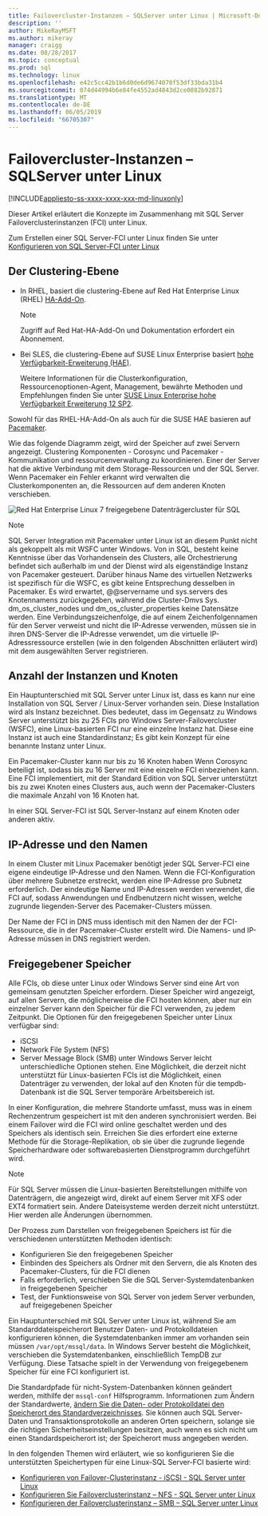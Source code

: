 ```yaml
---
title: Failovercluster-Instanzen – SQLServer unter Linux | Microsoft-Dokumentation
description: ''
author: MikeRayMSFT
ms.author: mikeray
manager: craigg
ms.date: 08/28/2017
ms.topic: conceptual
ms.prod: sql
ms.technology: linux
ms.openlocfilehash: e42c5cc42b1b6d0de6d9674070f53df33bda31b4
ms.sourcegitcommit: 074d44994b6e84fe4552ad4843d2ce0882b92871
ms.translationtype: MT
ms.contentlocale: de-DE
ms.lasthandoff: 06/05/2019
ms.locfileid: "66705307"
---
```

# <a name="failover-cluster-instances---sql-server-on-linux"></a>Failovercluster-Instanzen – SQLServer unter Linux

[!INCLUDE[appliesto-ss-xxxx-xxxx-xxx-md-linuxonly](../includes/appliesto-ss-xxxx-xxxx-xxx-md-linuxonly.md)]

Dieser Artikel erläutert die Konzepte im Zusammenhang mit SQL Server Failoverclusterinstanzen (FCI) unter Linux. 

Zum Erstellen einer SQL Server-FCI unter Linux finden Sie unter [Konfigurieren von SQL Server-FCI unter Linux](sql-server-linux-shared-disk-cluster-configure.md)

## <a name="the-clustering-layer"></a>Der Clustering-Ebene

* In RHEL, basiert die clustering-Ebene auf Red Hat Enterprise Linux (RHEL) [HA-Add-On](https://access.redhat.com/documentation/en-US/Red_Hat_Enterprise_Linux/6/pdf/High_Availability_Add-On_Overview/Red_Hat_Enterprise_Linux-6-High_Availability_Add-On_Overview-en-US.pdf). 

    > [!NOTE] 
    > Zugriff auf Red Hat-HA-Add-On und Dokumentation erfordert ein Abonnement. 

* Bei SLES, die clustering-Ebene auf SUSE Linux Enterprise basiert [hohe Verfügbarkeit-Erweiterung (HAE)](https://www.suse.com/products/highavailability).

    Weitere Informationen für die Clusterkonfiguration, Ressourcenoptionen-Agent, Management, bewährte Methoden und Empfehlungen finden Sie unter [SUSE Linux Enterprise hohe Verfügbarkeit Erweiterung 12 SP2](https://www.suse.com/documentation/sle-ha-12/index.html).

Sowohl für das RHEL-HA-Add-On als auch für die SUSE HAE basieren auf [Pacemaker](https://clusterlabs.org/).

Wie das folgende Diagramm zeigt, wird der Speicher auf zwei Servern angezeigt. Clustering Komponenten - Corosync und Pacemaker - Kommunikation und ressourcenverwaltung zu koordinieren. Einer der Server hat die aktive Verbindung mit dem Storage-Ressourcen und der SQL Server. Wenn Pacemaker ein Fehler erkannt wird verwalten die Clusterkomponenten an, die Ressourcen auf dem anderen Knoten verschieben.  

![Red Hat Enterprise Linux 7 freigegebene Datenträgercluster für SQL](./media/sql-server-linux-shared-disk-cluster-red-hat-7-configure/LinuxCluster.png) 


> [!NOTE]
> SQL Server Integration mit Pacemaker unter Linux ist an diesem Punkt nicht als gekoppelt als mit WSFC unter Windows. Von in SQL, besteht keine Kenntnisse über das Vorhandensein des Clusters, alle Orchestrierung befindet sich außerhalb im und der Dienst wird als eigenständige Instanz von Pacemaker gesteuert. Darüber hinaus Name des virtuellen Netzwerks ist spezifisch für die WSFC, es gibt keine Entsprechung desselben in Pacemaker. Es wird erwartet, @@servername und sys.servers des Knotennamens zurückgegeben, während die Cluster-Dmvs Sys. dm_os_cluster_nodes und dm_os_cluster_properties keine Datensätze werden. Eine Verbindungszeichenfolge, die auf einem Zeichenfolgennamen für den Server verweist und nicht die IP-Adresse verwenden, müssen sie in ihren DNS-Server die IP-Adresse verwendet, um die virtuelle IP-Adressressource erstellen (wie in den folgenden Abschnitten erläutert wird) mit dem ausgewählten Server registrieren.

## <a name="number-of-instances-and-nodes"></a>Anzahl der Instanzen und Knoten

Ein Hauptunterschied mit SQL Server unter Linux ist, dass es kann nur eine Installation von SQL Server / Linux-Server vorhanden sein. Diese Installation wird als Instanz bezeichnet. Dies bedeutet, dass im Gegensatz zu Windows Server unterstützt bis zu 25 FCIs pro Windows Server-Failovercluster (WSFC), eine Linux-basierten FCI nur eine einzelne Instanz hat. Diese eine Instanz ist auch eine Standardinstanz; Es gibt kein Konzept für eine benannte Instanz unter Linux. 

Ein Pacemaker-Cluster kann nur bis zu 16 Knoten haben Wenn Corosync beteiligt ist, sodass bis zu 16 Server mit eine einzelne FCI einbeziehen kann. Eine FCI implementiert, mit der Standard Edition von SQL Server unterstützt bis zu zwei Knoten eines Clusters aus, auch wenn der Pacemaker-Clusters die maximale Anzahl von 16 Knoten hat.

In einer SQL Server-FCI ist SQL Server-Instanz auf einem Knoten oder anderen aktiv.

## <a name="ip-address-and-name"></a>IP-Adresse und den Namen
In einem Cluster mit Linux Pacemaker benötigt jeder SQL Server-FCI eine eigene eindeutige IP-Adresse und den Namen. Wenn die FCI-Konfiguration über mehrere Subnetze erstreckt, werden eine IP-Adresse pro Subnetz erforderlich. Der eindeutige Name und IP-Adressen werden verwendet, die FCI auf, sodass Anwendungen und Endbenutzern nicht wissen, welche zugrunde liegenden-Server des Pacemaker-Clusters müssen.

Der Name der FCI in DNS muss identisch mit den Namen der der FCI-Ressource, die in der Pacemaker-Cluster erstellt wird.
Die Namens- und IP-Adresse müssen in DNS registriert werden.

## <a name="shared-storage"></a>Freigegebener Speicher
Alle FCIs, ob diese unter Linux oder Windows Server sind eine Art von gemeinsam genutzten Speicher erfordern. Dieser Speicher wird angezeigt, auf allen Servern, die möglicherweise die FCI hosten können, aber nur ein einzelner Server kann den Speicher für die FCI verwenden, zu jedem Zeitpunkt. Die Optionen für den freigegebenen Speicher unter Linux verfügbar sind:

- iSCSI
- Network File System (NFS)
- Server Message Block (SMB) unter Windows Server leicht unterschiedliche Optionen stehen. Eine Möglichkeit, die derzeit nicht unterstützt für Linux-basierten FCIs ist die Möglichkeit, einen Datenträger zu verwenden, der lokal auf den Knoten für die tempdb-Datenbank ist die SQL Server temporäre Arbeitsbereich ist.

In einer Konfiguration, die mehrere Standorte umfasst, muss was in einem Rechenzentrum gespeichert ist mit den anderen synchronisiert werden. Bei einem Failover wird die FCI wird online geschaltet werden und des Speichers als identisch sein. Erreichen Sie dies erfordert eine externe Methode für die Storage-Replikation, ob sie über die zugrunde liegende Speicherhardware oder softwarebasierten Dienstprogramm durchgeführt wird. 

>[!NOTE]
>Für SQL Server müssen die Linux-basierten Bereitstellungen mithilfe von Datenträgern, die angezeigt wird, direkt auf einem Server mit XFS oder EXT4 formatiert sein. Andere Dateisysteme werden derzeit nicht unterstützt. Hier werden alle Änderungen übernommen.

Der Prozess zum Darstellen von freigegebenen Speichers ist für die verschiedenen unterstützten Methoden identisch:

- Konfigurieren Sie den freigegebenen Speicher
- Einbinden des Speichers als Ordner mit den Servern, die als Knoten des Pacemaker-Clusters, für die FCI dienen
- Falls erforderlich, verschieben Sie die SQL Server-Systemdatenbanken in freigegebenen Speicher
- Test, der Funktionsweise von SQL Server von jedem Server verbunden, auf freigegebenen Speicher

Ein Hauptunterschied mit SQL Server unter Linux ist, während Sie am Standarddateispeicherort Benutzer Daten- und Protokolldateien konfigurieren können, die Systemdatenbanken immer am vorhanden sein müssen `/var/opt/mssql/data`. In Windows Server besteht die Möglichkeit, verschieben die Systemdatenbanken, einschließlich TempDB zur Verfügung. Diese Tatsache spielt in der Verwendung von freigegebenem Speicher für eine FCI konfiguriert ist.

Die Standardpfade für nicht-System-Datenbanken können geändert werden, mithilfe der `mssql-conf` Hilfsprogramm. Informationen zum Ändern der Standardwerte, [ändern Sie die Daten- oder Protokolldatei den Speicherort des Standardverzeichnisses](sql-server-linux-configure-mssql-conf.md#datadir). Sie können auch SQL Server-Daten und Transaktionsprotokolle an anderen Orten speichern, solange sie die richtigen Sicherheitseinstellungen besitzen, auch wenn es sich nicht um einen Standardspeicherort ist; der Speicherort muss angegeben werden.

In den folgenden Themen wird erläutert, wie so konfigurieren Sie die unterstützten Speichertypen für eine Linux-SQL Server-FCI basierte wird:

- [Konfigurieren von Failover-Clusterinstanz - iSCSI - SQL Server unter Linux](sql-server-linux-shared-disk-cluster-configure-iscsi.md)
- [Konfigurieren Sie Failoverclusterinstanz – NFS - SQL Server unter Linux](sql-server-linux-shared-disk-cluster-configure-nfs.md)
- [Konfigurieren der Failoverclusterinstanz – SMB – SQL Server unter Linux](sql-server-linux-shared-disk-cluster-configure-smb.md)
